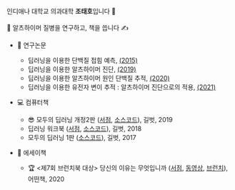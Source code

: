 인디애나 대학교 의과대학 <b>조태호</b>입니다 👋  <br/>  <br/> 
🏥 알츠하이머 질병을 연구하고, 책을 씁니다 ✍️ <br/> 

* 🔬 연구논문
  + 딥러닝을 이용한 단백질 접힘 예측, [(2015)](https://www.nature.com/articles/srep17573)
  + 딥러닝을 이용한 알츠하이머 진단, [(2019)](https://www.frontiersin.org/articles/10.3389/fnagi.2019.00220/full)
  + 딥러닝을 이용한 알츠하이머 원인 단백질 추적, [(2020)](https://bmcbioinformatics.biomedcentral.com/articles/10.1186/s12859-020-03848-0)
  + 딥러닝을 이용한 유전자 변이 추적 : 알츠하이머 진단으로의 적용, [(2021)](https://www.medrxiv.org/content/10.1101/2021.07.19.21260789v1)
  
* 💻 컴퓨터책
  + 😎 모두의 딥러닝 개정2판 ([서점](http://www.yes24.com/Product/Goods/86611190), [소스코드](https://github.com/taehojo/deeplearning-for-everyone-2nd)), 길벗, 2019  
  + 딥러닝 워크북 ([서점](http://www.yes24.com/Product/Goods/59789570), [소스코드](https://github.com/taehojo/deeplearning-workshop)), 길벗, 2018
  + 모두의 딥러닝 1판 ([소스코드](https://github.com/taehojo/deeplearning-for-everyone-1st)), 길벗, 2017
  
* 📖 에세이책
  + 🏆 <제7회 브런치북 대상> 당신의 이유는 무엇입니까 ([서점](http://www.yes24.com/Product/Goods/90981164), [동영상](https://www.youtube.com/watch?v=szHI91_ZbBU), [브런치](https://brunch.co.kr/brunchbook/not-this-world)), 어떤책, 2020


<!---
taehojo/taehojo is a ✨ special ✨ repository because its `README.md` (this file) appears on your GitHub profile.
You can click the Preview link to take a look at your changes.
--->
